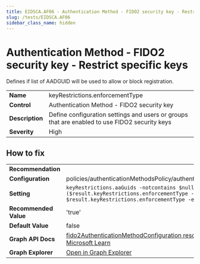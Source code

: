 ```yaml
---
title: EIDSCA.AF06 - Authentication Method - FIDO2 security key - Restrict specific keys
slug: /tests/EIDSCA.AF06
sidebar_class_name: hidden
---
```


# Authentication Method - FIDO2 security key - Restrict specific keys

Defines if list of AADGUID will be used to allow or block registration.

| | |
|-|-|
| **Name** | keyRestrictions.enforcementType |
| **Control** | Authentication Method - FIDO2 security key |
| **Description** | Define configuration settings and users or groups that are enabled to use FIDO2 security keys |
| **Severity** | High |

## How to fix
| | |
|-|-|
| **Recommendation** |  |
| **Configuration** | policies/authenticationMethodsPolicy/authenticationMethodConfigurations('Fido2') |
| **Setting** | `keyRestrictions.aaGuids -notcontains $null -and ($result.keyRestrictions.enforcementType -eq 'allow' -or $result.keyRestrictions.enforcementType -eq 'block')` |
| **Recommended Value** | 'true' |
| **Default Value** | false |
| **Graph API Docs** | [fido2AuthenticationMethodConfiguration resource type - Microsoft Graph v1.0 - Microsoft Learn](https://learn.microsoft.com/en-us/graph/api/resources/fido2authenticationmethodconfiguration) |
| **Graph Explorer** | [Open in Graph Explorer](https://developer.microsoft.com/en-us/graph/graph-explorer?request=policies/authenticationMethodsPolicy/authenticationMethodConfigurations('Fido2')&method=GET&version=beta&GraphUrl=https://graph.microsoft.com) |



